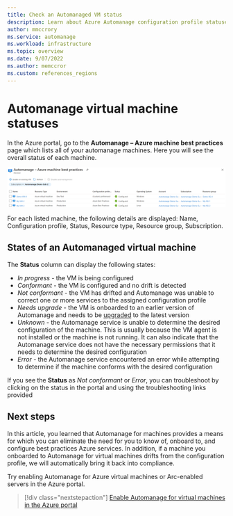 ```yaml
---
title: Check an Automanaged VM status
description: Learn about Azure Automanage configuration profile statuses for virtual machines.
author: mmccrory
ms.service: automanage
ms.workload: infrastructure
ms.topic: overview
ms.date: 9/07/2022
ms.author: memccror
ms.custom: references_regions
---
```


# Automanage virtual machine statuses

In the Azure portal, go to the **Automanage – Azure machine best practices** page which lists all of your automanage machines. Here you will see the overall status of each machine.

[ ![Screenshot of a list of automanaged enabled virtual machines.](./media/automanage-virtual-machines/configured-status.png) ](./media/automanage-virtual-machines/configured-status.png)

For each listed machine, the following details are displayed: Name, Configuration profile, Status, Resource type, Resource group, Subscription.

## States of an Automanaged virtual machine

The **Status** column can display the following states:
- *In progress* - the VM is being configured
- *Conformant* - the VM is configured and no drift is detected
- *Not conformant* - the VM has drifted and Automanage was unable to correct one or more services to the assigned configuration profile 
- *Needs upgrade* - the VM is onboarded to an earlier version of Automanage and needs to be [upgraded](automanage-upgrade.md) to the latest version
- *Unknown* - the Automanage service is unable to determine the desired configuration of the machine. This is usually because the VM agent is not installed or the machine is not running. It can also indicate that the Automanage service does not have the necessary permissions that it needs to determine the desired configuration
- *Error* - the Automanage service encountered an error while attempting to determine if the machine conforms with the desired configuration

If you see the **Status** as *Not conformant* or *Error*, you can troubleshoot by clicking on the status in the portal and using the troubleshooting links provided

## Next steps

In this article, you learned that Automanage for machines provides a means for which you can eliminate the need for you to know of, onboard to, and configure best practices Azure services. In addition, if a machine you onboarded to Automanage for virtual machines drifts from the configuration profile, we will automatically bring it back into compliance.

Try enabling Automanage for Azure virtual machines or Arc-enabled servers in the Azure portal.

> [!div class="nextstepaction"]
> [Enable Automanage for virtual machines in the Azure portal](quick-create-virtual-machines-portal.md)